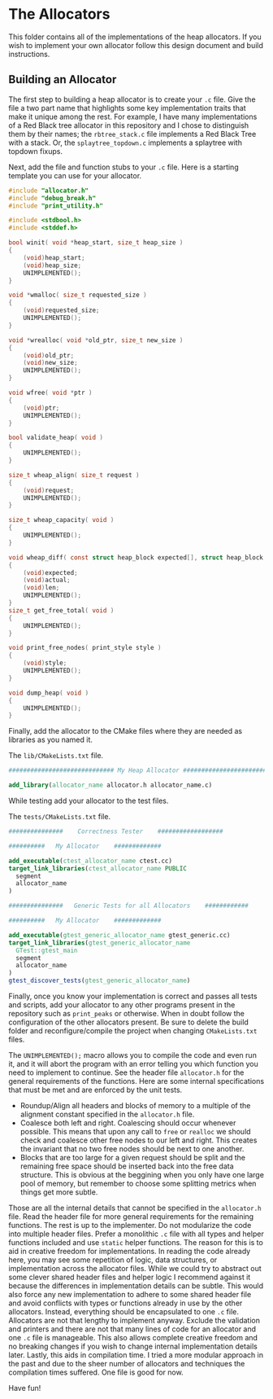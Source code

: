 # The Allocators

This folder contains all of the implementations of the heap allocators. If you wish to implement your own allocator follow this design document and build instructions.

## Building an Allocator

The first step to building a heap allocator is to create your `.c` file. Give the file a two part name that highlights some key implementation traits that make it unique among the rest. For example, I have many implementations of a Red Black tree allocator in this repository and I chose to distinguish them by their names; the `rbtree_stack.c` file implements a Red Black Tree with a stack. Or, the `splaytree_topdown.c` implements a splaytree with topdown fixups.

Next, add the file and function stubs to your `.c` file. Here is a starting template you can use for your allocator.

```c
#include "allocator.h"
#include "debug_break.h"
#include "print_utility.h"

#include <stdbool.h>
#include <stddef.h>

bool winit( void *heap_start, size_t heap_size )
{
    (void)heap_start;
    (void)heap_size;
    UNIMPLEMENTED();
}

void *wmalloc( size_t requested_size )
{
    (void)requested_size;
    UNIMPLEMENTED();
}

void *wrealloc( void *old_ptr, size_t new_size )
{
    (void)old_ptr;
    (void)new_size;
    UNIMPLEMENTED();
}

void wfree( void *ptr )
{
    (void)ptr;
    UNIMPLEMENTED();
}

bool validate_heap( void )
{
    UNIMPLEMENTED();
}

size_t wheap_align( size_t request )
{
    (void)request;
    UNIMPLEMENTED();
}

size_t wheap_capacity( void )
{
    UNIMPLEMENTED();
}

void wheap_diff( const struct heap_block expected[], struct heap_block actual[], size_t len )
{
    (void)expected;
    (void)actual;
    (void)len;
    UNIMPLEMENTED();
}
size_t get_free_total( void )
{
    UNIMPLEMENTED();
}

void print_free_nodes( print_style style )
{
    (void)style;
    UNIMPLEMENTED();
}

void dump_heap( void )
{
    UNIMPLEMENTED();
}
```

Finally, add the allocator to the CMake files where they are needed as libraries as you named it.

The `lib/CMakeLists.txt` file.

```cmake
############################# My Heap Allocator ########################################

add_library(allocator_name allocator.h allocator_name.c)
```

While testing add your allocator to the test files.

The `tests/CMakeLists.txt` file.

```cmake
###############    Correctness Tester    ##################

##########   My Allocator    #############

add_executable(ctest_allocator_name ctest.cc)
target_link_libraries(ctest_allocator_name PUBLIC
  segment
  allocator_name
)

###############   Generic Tests for all Allocators    ############

##########   My Allocator    #############

add_executable(gtest_generic_allocator_name gtest_generic.cc)
target_link_libraries(gtest_generic_allocator_name
  GTest::gtest_main
  segment
  allocator_name
)
gtest_discover_tests(gtest_generic_allocator_name)
```

Finally, once you know your implementation is correct and passes all tests and scripts, add your allocator to any other programs present in the repository such as `print_peaks` or otherwise. When in doubt follow the configuration of the other allocators present. Be sure to delete the build folder and reconfigure/compile the project when changing `CMakeLists.txt` files.

The `UNIMPLEMENTED();` macro allows you to compile the code and even run it, and it will abort the program with an error telling you which function you need to implement to continue. See the header file `allocator.h` for the general requirements of the functions. Here are some internal specifications that must be met and are enforced by the unit tests.

- Roundup/Align all headers and blocks of memory to a multiple of the alignment constant specified in the `allocator.h` file.
- Coalesce both left and right. Coalescing should occur whenever possible. This means that upon any call to `free` or `realloc` we should check and coalesce other free nodes to our left and right. This creates the invariant that no two free nodes should be next to one another.
- Blocks that are too large for a given request should be split and the remaining free space should be inserted back into the free data structure. This is obvious at the beggining when you only have one large pool of memory, but remember to choose some splitting metrics when things get more subtle.

Those are all the internal details that cannot be specified in the `allocator.h` file. Read the header file for more general requirements for the remaining functions. The rest is up to the implementer. Do not modularize the code into multiple header files. Prefer a monolithic `.c` file with all types and helper functions included and use `static` helper functions. The reason for this is to aid in creative freedom for implementations. In reading the code already here, you may see some repetition of logic, data structures, or implementation across the allocator files. While we could try to abstract out some clever shared header files and helper logic I recommend against it because the differences in implementation details can be subtle. This would also force any new implementation to adhere to some shared header file and avoid conflicts with types or functions already in use by the other allocators. Instead, everything should be encapsulated to one `.c` file. Allocators are not that lengthy to implement anyway. Exclude the validation and printers and there are not that many lines of code for an allocator and one `.c` file is manageable. This also allows complete creative freedom and no breaking changes if you wish to change internal implementation details later. Lastly, this aids in compilation time. I tried a more modular approach in the past and due to the sheer number of allocators and techniques the compilation times suffered. One file is good for now.

Have fun!
